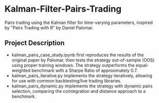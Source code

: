 # Kalman-Filter-Pairs-Trading
Pairs trading using the Kalman filter for time-varying parameters, inspired by "Pairs Trading with R" by Daniel Palomar.

## Project Description
- kalman_pairs_case_study.ipynb first reproduces the results of the original paper by Palomar, then tests the strategy out-of-sample (OOS) using proper training windows. The strategy outperforms the equal-weighted benchmark with a Sharpe Ratio of approximately 0.7. 
- kalman_pairs_iterative.py implements the strategy iteratively, allowing for use with common backtesting/live trading libraries. 
- kalman_pairs_dynamic.py implements the strategy with dynamic pairs selection, comparing the cointegration and distance approach to a benchmark.

